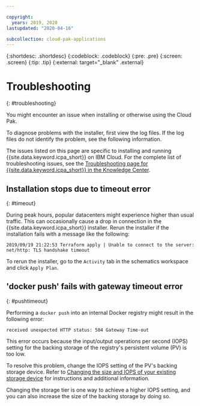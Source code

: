 ```yaml
---

copyright:
  years: 2019, 2020
lastupdated: "2020-04-16"

subcollection: cloud-pak-applications
---
```


{:shortdesc: .shortdesc}
{:codeblock: .codeblock}
{:pre: .pre}
{:screen: .screen}
{:tip: .tip}
{:external: target="_blank" .external}


# Troubleshooting
{: #troubleshooting}

You might encounter an issue when installing or otherwise using the Cloud Pak.

To diagnose problems with the installer, first view the log files. If the log files do not identify the problem, see the following information.

The issues listed on this page are specific to installing and running {{site.data.keyword.icpa_short}} on IBM Cloud. For the complete list of troubleshooting issues, see the [Troubleshooting page for {{site.data.keyword.icpa_short}} in the Knowledge Center](https://www.ibm.com/support/knowledgecenter/SSCSJL_4.1.x/troubleshoot.html).

## Installation stops due to timeout error
{: #timeout}

During peak hours, popular datacenters might experience higher than usual traffic. This can occasionally cause a drop in connection in the {{site.data.keyword.icpa_short}} installer. Rerun the installer if the installation fails with a message like the following:

```
2019/09/19 21:22:53 Terraform apply | Unable to connect to the server: net/http: TLS handshake timeout
```

To rerun the installer, go to the `Activity` tab in the schematics workspace and click `Apply Plan`.

## 'docker push' fails with gateway timeout error
{: #pushtimeout}

Performing a `docker push` into an internal Docker registry might result in the following error:

```
received unexpected HTTP status: 504 Gateway Time-out
```

This error occurs because the input/output operations per second (IOPS) setting for the backing storage of the registry's persistent volume (PV) is too low.

To resolve this problem, change the IOPS setting of the PV's backing storage device. Refer to [Changing the size and IOPS of your existing storage device](/docs/openshift?topic=openshift-file_storage#file_change_storage_configuration) for instructions and additional information.

Changing the storage tier is one way to achieve a higher IOPS setting, and you can also increase the size of the backing storage by doing so.

